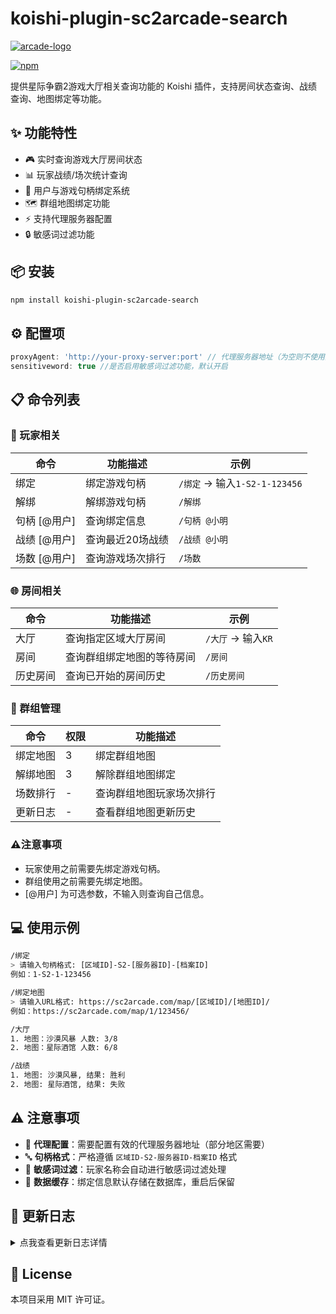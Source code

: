 # koishi-plugin-sc2arcade-search

<a href="https://sc2arcade.com">
  <img src="https://sc2arcade.com/img/arcade-logo.a514b842.png" alt="arcade-logo">
</a>

[![npm](https://img.shields.io/npm/v/koishi-plugin-sc2arcade-search?style=flat-square)](https://www.npmjs.com/package/koishi-plugin-sc2arcade-search)

提供星际争霸2游戏大厅相关查询功能的 Koishi 插件，支持房间状态查询、战绩查询、地图绑定等功能。

## ✨ 功能特性

- 🎮 实时查询游戏大厅房间状态
- 📊 玩家战绩/场次统计查询
- 🔗 用户与游戏句柄绑定系统
- 🗺️ 群组地图绑定功能
- ⚡ 支持代理服务器配置
- 🔒 敏感词过滤功能

## 📦 安装

```bash
npm install koishi-plugin-sc2arcade-search
```

## ⚙️ 配置项

```ts
proxyAgent: 'http://your-proxy-server:port' // 代理服务器地址（为空则不使用）
sensitiveword: true //是否启用敏感词过滤功能，默认开启
```

## 📋 命令列表

### 👤 玩家相关
| 命令                           | 功能描述                     | 示例                               |
|------------------------------|----------------------------|-----------------------------------|
| 绑定                | 绑定游戏句柄                  | `/绑定` → 输入`1-S2-1-123456`      |
| 解绑                | 解绑游戏句柄                  | `/解绑`                           |
| 句柄 [@用户]        | 查询绑定信息                  | `/句柄 @小明`                     |
| 战绩 [@用户]        | 查询最近20场战绩              | `/战绩 @小明`                     |
| 场数 [@用户]        | 查询游戏场次排行              | `/场数`                           |

### 🌐 房间相关
| 命令                           | 功能描述                     | 示例                               |
|------------------------------|----------------------------|-----------------------------------|
| 大厅                | 查询指定区域大厅房间           | `/大厅` → 输入`KR`                |
| 房间                | 查询群组绑定地图的等待房间      | `/房间`                           |
| 历史房间            | 查询已开始的房间历史           | `/历史房间`                       |

### 👥 群组管理
| 命令                           | 权限 | 功能描述              |
|------------------------------|-----|---------------------|
| 绑定地图            | 3   | 绑定群组地图        |
| 解绑地图            | 3   | 解除群组地图绑定        |
| 场数排行            | -   | 查询群组地图玩家场次排行     |
| 更新日志            | -   | 查看群组地图更新历史        |

### ⚠️注意事项

- 玩家使用之前需要先绑定游戏句柄。
- 群组使用之前需要先绑定地图。
- [@用户] 为可选参数，不输入则查询自己信息。

## 💻 使用示例

```bash
/绑定
> 请输入句柄格式: [区域ID]-S2-[服务器ID]-[档案ID]
例如：1-S2-1-123456

/绑定地图
> 请输入URL格式: https://sc2arcade.com/map/[区域ID]/[地图ID]/
例如：https://sc2arcade.com/map/1/123456/

/大厅
1. 地图：沙漠风暴 人数: 3/8
2. 地图：星际酒馆 人数: 6/8

/战绩
1. 地图: 沙漠风暴, 结果: 胜利
2. 地图: 星际酒馆, 结果: 失败
```

## ⚠️ 注意事项

- 🔌 **代理配置**：需要配置有效的代理服务器地址（部分地区需要）
- 🔤 **句柄格式**：严格遵循 `区域ID-S2-服务器ID-档案ID` 格式
- 🚫 **敏感词过滤**：玩家名称会自动进行敏感词过滤处理
- 💾 **数据缓存**：绑定信息默认存储在数据库，重启后保留

## 📃 更新日志
<details>
<summary>点我查看更新日志详情</summary>

### ✨ 1.1.22
  - 使用新的敏感词检测API，提高检测率
  - 新增一个配置项

### ✨ 1.1.20
  - 优化数据库表

### ✨ 1.1.19
  - 添加了引用回复

### ✨ 1.1.16 & 1.1.17 & 1.1.18
  - 修改部分文字描述
  - 删除几处不合理的emoji表情

### ✨ 1.1.14 & 1.1.15
  - 修改部分文字描述

### ✨ 1.1.12 & 1.1.13
  - 优化了敏感词API检测
  - 添加了游戏大厅玩家名称缓存数据库

### ✨ 1.1.11
  - 删除几处不合理的emoji表情

### ✨ 1.1.8
  - 优化了[@用户]的代码逻辑

### ✨ 1.1.7
  - 修改了几处emoji表情

### ✨ 1.1.6
  - 更新readme.md
  - 优化代码

### ✨ 1.1.0
  - 上传正式版

</details>

## 📄 License

本项目采用 MIT 许可证。
